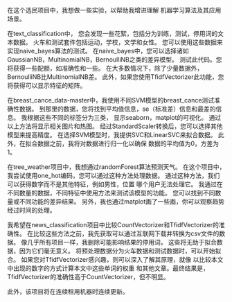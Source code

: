 在这个选民项目中，我想做一些实验，以帮助我增进理解
机器学习算法及其应用场景。

在text_classification中，
您会发现一些花絮，包括分为训练，测试，停用词的文本数据。
火车和测试套件包括运动，学校，文学和女性。
您可以使用这些数据来实现naive_bayes算法的测试。
在naive_bayes中，您可以选择诸如GaussianNB，MultinomialNB，BernoulliNB之类的差异模型。
测试此代码。您将获得一些配额，如准确性和一些。
在大多数情况下，除了少量数据外，BernoulliNB比MultinomialNB差。
此外，如果您使用TfidfVectorizer此功能，您将获得可以显示特征的矩阵。

在breast_cance_data-master中，我使用不同SVM模型的breast_cance测试准确性数据。
到那里的数据，您将找到平均值信息，se（标准差）信息和最差的信息。
我根据这些不同的标签分为三类，
显示seaborn，matplot的可视化。
通过以上方法将显示相关图片和热图。
经过StandardScaler转换后，您可以选择其他模型来提高精度。
在选择SVM模型时，我提供SVC和LinearSVC来拟合数据。
此外，在拟合数据之前，我将对数据进行归一化以确保
数据的平均值为0，方差为1。

在tree_weather项目中，我想通过randomForest算法预测天气。
在这个项目中，我尝试使用one_hot编码，您可以通过这种方法处理数据。
通过这种方法，我们可以获得数字而不是其他特征，例如男性，位置
哪个用户无法处理它。
我通过在不同数量的数据，不同特征中使用方法来测试该模型的功能。
您可以找到不同数量或不同功能的差异结果。
另外，我也通过matplot画了一些画，你可以观察趋势
经过时间的处理。


我希望在news_classification项目中比较CountVectorizer和TfidfVectorizer的准确性。
在比较这些方法之前，我先获取可以通过互联网下载并转换为csv文件的数据。
像几乎所有项目一样，我删除可能影响结果的停用词，
这些将无助于拟合数据，因为它们毫无意义。
将预处理数据分为火车数据和测试数据时，可以开始拟合。
如果您对TfidfVectorizer感兴趣，则可以深入了解其原理，就像
以比较本文中出现的数字的方式计算本文中这些单词的权重
和其他文章。最终结果是，TfidfVectorizer的准确性高于CountVectorizer，但不明显。

此外，该项目将在连续租用机器时连续更新。
